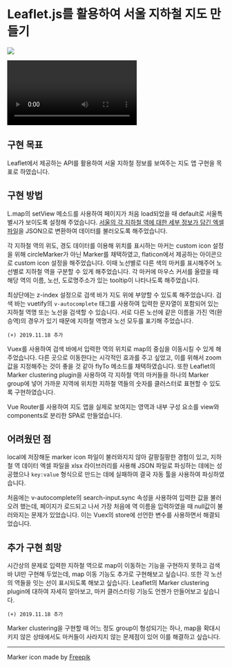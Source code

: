 # Leaflet.js를 활용하여 서울 지하철 지도 만들기

![](https://i.imgur.com/jvkZZ8I.png)

![](https://i.imgur.com/TKspOpV.mp4)

## 구현 목표

Leaflet에서 제공하는 API를 활용하여 서울 지하철 정보를 보여주는 지도 앱 구현을 목표로 하였습니다.

## 구현 방법

L.map의 setView 메소드를 사용하여 페이지가 처음 load되었을 때 default로 서울특별시가 보이도록 설정해 주었습니다. [서울의 각 지하철 역에 대한 세부 정보가 담긴 엑셀 파일](https://docs.google.com/spreadsheets/d/1BKHmNppyAgIuGfeFOoYA8807wNXsrIjnr3NcJPjPp4Y/edit?usp=sharing)을 JSON으로 변환하여 데이터를 불러오도록 해주었습니다.

각 지하철 역의 위도, 경도 데이터를 이용해 위치를 표시하는 마커는 custom icon 설정을 위해 circleMarker가 아닌 Marker를 채택하였고, flaticon에서 제공하는 아이콘으로 custom icon 설정을 해주었습니다. 이때 노선별로 다른 색의 마커를 표시해주어 노선별로 지하철 역을 구분할 수 있게 해주었습니다.
각 마커에 마우스 커서를 올렸을 때 해당 역의 이름, 노선, 도로명주소가 있는 tooltip이 나타나도록 해주었습니다.

최상단에는 z-index 설정으로 검색 바가 지도 위에 부양할 수 있도록 해주었습니다. 검색 바는 vuetify의 `v-autocomplete` 태그를 사용하여 입력한 문자열이 포함되어 있는 지하철 역명 또는 노선을 검색할 수 있습니다. 서로 다른 노선에 같은 이름을 가진 역(환승역)의 경우가 있기 때문에 지하철 역명과 노선 모두를 표기해 주었습니다.

`(+) 2019.11.18 추가`

Vuex를 사용하여 검색 바에서 입력한 역의 위치로 map의 중심을 이동시킬 수 있게 해주었습니다. 다른 곳으로 이동한다는 시각적인 효과를 주고 싶었고, 이를 위해서 zoom값을 지정해주는 것이 좋을 것 같아 flyTo 메소드를 채택하였습니다. 또한 Leaflet의 Marker clustering plugin을 사용하여 각 지하철 역의 마커들을 하나의 Marker group에 넣어 가까운 지역에 위치한 지하철 역들의 숫자를 클러스터로 표현할 수 있도록 구현하였습니다.

Vue Router를 사용하여 지도 앱을 실제로 보여지는 영역과 내부 구성 요소를 view와 components로 분리한 SPA로 만들었습니다.

## 어려웠던 점

local에 저장해둔 marker icon 파일이 불러와지지 않아 갈팡질팡한 경험이 있고, 지하철 역 데이터 엑셀 파일을 xlsx 라이브러리를 사용해 JSON 파일로 파싱하는 데에는 성공했으나 `key:value` 형식으로 만드는 데에 실패하여 결국 자동 툴을 사용하여 파싱하였습니다.

처음에는 v-autocomplete의 search-input.sync 속성을 사용하여 입력한 값을 불러오려 했는데, 페이지가 로드되고 나서 가장 처음에 역 이름을 입력하였을 때 null값이 불러와지는 문제가 있었습니다. 이는 Vuex의 store에 선언한 변수를 사용하면서 해결되었습니다.

## 추가 구현 희망

시간상의 문제로 입력한 지하철 역으로 map이 이동하는 기능을 구현하지 못하고 검색 바 UI만 구현해 두었는데, map 이동 기능도 추가로 구현해보고 싶습니다. 또한 각 노선의 역들을 잇는 선이 표시되도록 해보고 싶습니다. Leaflet의 Marker clustering plugin에 대하여 자세히 알아보고, 마커 클러스터링 기능도 언젠가 만들어보고 싶습니다.

`(+) 2019.11.18 추가`

Marker clustering을 구현할 때 어느 정도 group이 형성되기는 하나, map을 확대시키지 않은 상태에서도 마커들이 사라지지 않는 문제점이 있어 이를 해결하고 싶습니다.

---

Marker icon made by [Freepik](https://www.flaticon.com/authors/freepik)

